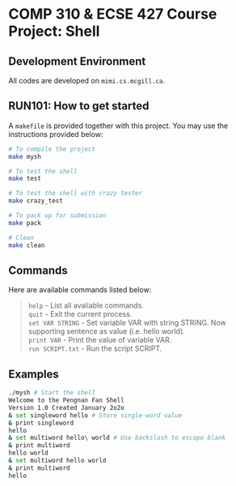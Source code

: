 # **COMP 310 & ECSE 427 Course Project: Shell**  

## Development Environment  
All codes are developed on `mimi.cs.mcgill.ca`.  

## RUN101: How to get started  
A `makefile` is provided together with this project. You may use the instructions provided below:  
```bash
# To compile the project
make mysh

# To test the shell
make test

# To test the shell with crazy tester
make crazy_test

# To pack up for submission
make pack

# Clean
make clean
```

## Commands
Here are available commands listed below:
> `help` - List all avaliable commands.  
> `quit` - Exit the current process.  
> `set VAR STRING` - Set variable VAR with string STRING. Now supporting sentence as value (i.e. hello world).  
> `print VAR` - Print the value of variable VAR.  
> `run SCRIPT.txt` - Run the script SCRIPT.  

## Examples
```bash
./mysh # Start the shell
Welcome to the Pengnan Fan Shell
Version 1.0 Created January 2o2o
& set singleword hello # Store single-word value
& print singleword
hello
& set multiword hello\ world # Use backslash to escape blank
& print multiword
hello world
& set multiword hello world
& print multiword
hello
```